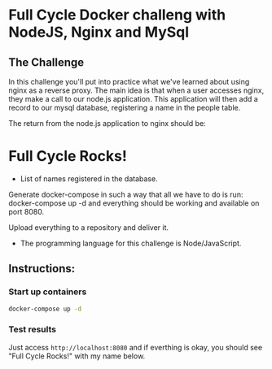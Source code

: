 # Full Cycle Docker challeng with NodeJS, Nginx and MySql
## The Challenge
In this challenge you'll put into practice what we've learned about using nginx as a reverse proxy. The main idea is that when a user accesses nginx, they make a call to our node.js application. This application will then add a record to our mysql database, registering a name in the people table.

The return from the node.js application to nginx should be:

<h1>Full Cycle Rocks!</h1>

- List of names registered in the database.

Generate docker-compose in such a way that all we have to do is run: docker-compose up -d and everything should be working and available on port 8080.

Upload everything to a repository and deliver it.

* The programming language for this challenge is Node/JavaScript.

## Instructions:

### Start up containers
```bash
docker-compose up -d
```

### Test results
Just access `http://localhost:8080` and if everthing is okay, you should see "Full Cycle Rocks!" with my name below.
